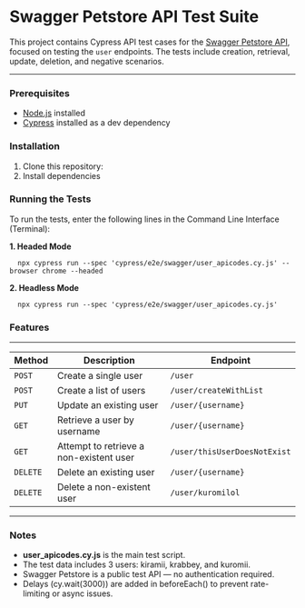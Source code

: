 # Swagger Petstore API Test Suite

This project contains Cypress API test cases for the [Swagger Petstore API](https://petstore.swagger.io/), focused on testing the `user` endpoints. The tests include creation, retrieval, update, deletion, and negative scenarios.

---

### Prerequisites

- [Node.js](https://nodejs.org/) installed
- [Cypress](https://www.cypress.io/) installed as a dev dependency

### Installation

1. Clone this repository:
2. Install dependencies

### Running the Tests
To run the tests, enter the following lines in the Command Line Interface (Terminal):

**1. Headed Mode**
   
      npx cypress run --spec 'cypress/e2e/swagger/user_apicodes.cy.js' --browser chrome --headed

**2. Headless Mode**
   
      npx cypress run --spec 'cypress/e2e/swagger/user_apicodes.cy.js'

### Features
-------------------------------------------------------------------------------------
| Method   | Description                             | Endpoint                     |
| -------- | --------------------------------------- | ---------------------------- |
| `POST`   | Create a single user                    | `/user`                      |
| `POST`   | Create a list of users                  | `/user/createWithList`       |
| `PUT`    | Update an existing user                 | `/user/{username}`           |
| `GET`    | Retrieve a user by username             | `/user/{username}`           |
| `GET`    | Attempt to retrieve a non-existent user | `/user/thisUserDoesNotExist` |
| `DELETE` | Delete an existing user                 | `/user/{username}`           |
| `DELETE` | Delete a non-existent user              | `/user/kuromilol`            |
-------------------------------------------------------------------------------------

### Notes
- **user_apicodes.cy.js** is the main test script.
- The test data includes 3 users: kiramii, krabbey, and kuromii.
- Swagger Petstore is a public test API — no authentication required.
- Delays (cy.wait(3000)) are added in beforeEach() to prevent rate-limiting or async issues.

